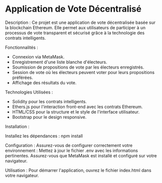# Application de Vote Décentralisé

Description : Ce projet est une application de vote décentralisée basée sur la blockchain Ethereum. Elle permet aux utilisateurs de participer à un processus de vote transparent et sécurisé grâce à la technologie des contrats intelligents.


Fonctionnalités : 
- Connexion via MetaMask.
- Enregistrement d'une liste blanche d'électeurs.
- Soumission de propositions de vote par les électeurs enregistrés.
- Session de vote où les électeurs peuvent voter pour leurs propositions préférées.
- Affichage des résultats du vote.


Technologies Utilisées : 
- Solidity pour les contrats intelligents.
- Ethers.js pour l'interaction front-end avec les contrats Ethereum.
- HTML/CSS pour la structure et le style de l'interface utilisateur.
- Bootstrap pour le design responsive.

Installation : 

Installez les dépendances : npm install

Configuration : 
Assurez-vous de configurer correctement votre environnement : Mettez à jour le fichier .env avec les informations pertinentes. Assurez-vous que MetaMask est installé et configuré sur votre navigateur.

Utilisation : 
Pour démarrer l'application, ouvrez le fichier index.html dans votre navigateur.
